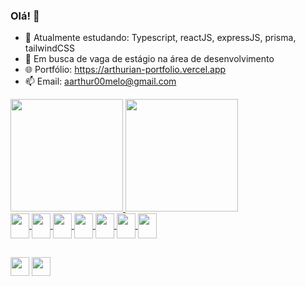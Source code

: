 ### Olá! 👋

- 🌱 Atualmente estudando: Typescript, reactJS, expressJS, prisma, tailwindCSS
- 👯 Em busca de vaga de estágio na área de desenvolvimento
- 🌐 Portfólio: https://arthurian-portfolio.vercel.app
- 📫 Email: aarthur00melo@gmail.com

<div>
  <a href="https://github.com/Arthur07Melo">
  <img height="180em" src="https://github-readme-stats-ruby-one.vercel.app/api?username=Arthur07Melo&show_icons=true&theme=radical" />
  <img height="180em" src="https://github-readme-stats-ruby-one.vercel.app/api/top-langs/?username=Arthur07Melo&theme=radical&layout=compact" />
</div>

<div>
    <img align="center" width="30" height="40"  src="https://cdn.jsdelivr.net/gh/devicons/devicon/icons/javascript/javascript-original.svg" />
    <img align="center" width="30" height="40"  src="https://cdn.jsdelivr.net/gh/devicons/devicon/icons/typescript/typescript-original.svg" />
    <img align="center" width="30" height="40"  src="https://cdn.jsdelivr.net/gh/devicons/devicon/icons/html5/html5-original.svg" />
    <img align="center" width="30" height="40"  src="https://cdn.jsdelivr.net/gh/devicons/devicon/icons/css3/css3-original.svg" />
    <img align="center" width="30" height="40"  src="https://cdn.jsdelivr.net/gh/devicons/devicon/icons/tailwindcss/tailwindcss-plain.svg" />
    <img align="center" width="30" height="40" src="https://cdn.jsdelivr.net/gh/devicons/devicon/icons/react/react-original.svg" />
    <img align="center" width="30" height="40" src="https://cdn.jsdelivr.net/gh/devicons/devicon/icons/express/express-original-wordmark.svg" />
</div>
  
##

<div>
  <a href="https://www.linkedin.com/in/arthur-ian-6220aa239/"><img align="center" height="30" src="https://img.shields.io/badge/LinkedIn-0077B5?style=for-the-badge&logo=linkedin&logoColor=white" target="_blank"/></a>
  <a href="https://portfolio-arthur07melo.vercel.app"><img align="center" height="30" src="https://img.shields.io/website-up-down-green-red/http/monip.org.svg" target="_blank"/></a>
</div>
